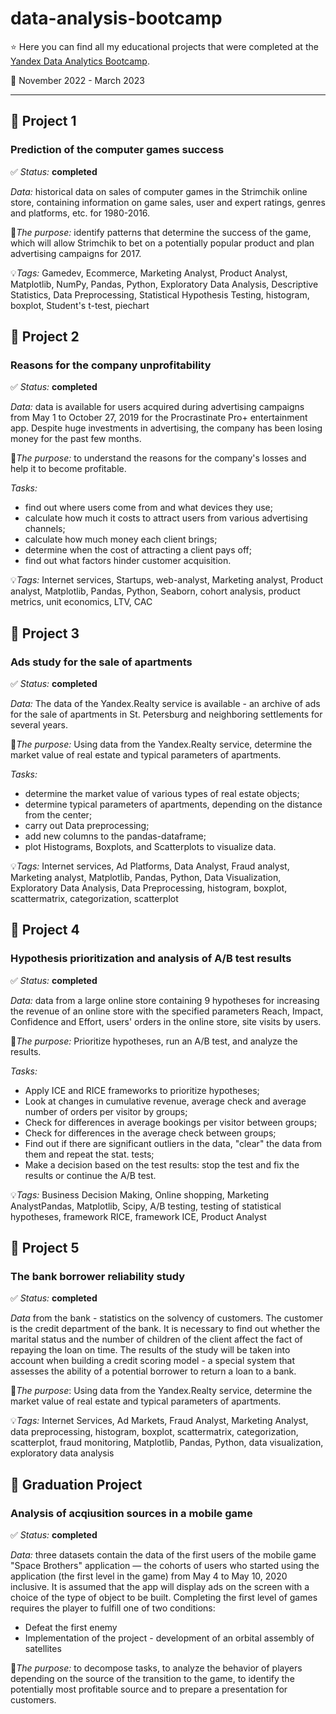 # data-analysis-bootcamp

⭐ Here you can find all my educational projects that were completed at the [Yandex Data Analytics Bootcamp](https://practicum.yandex.ru/profile/data-analyst-bootcamp/).

 📅 November 2022 - March 2023

---

## 📖 Project 1
### Prediction of the computer games success

✅ *Status:* **completed**

*Data:* historical data on sales of computer games in the Strimchik online store, containing information on game sales, user and expert ratings, genres and platforms, etc. for 1980-2016.

🎯*The purpose:* identify patterns that determine the success of the game, which will allow Strimchik to bet on a potentially popular product and plan advertising campaigns for 2017.

💡*Tags:* Gamedev, Ecommerce, Marketing Analyst, Product Analyst, Matplotlib, NumPy, Pandas, Python, Exploratory Data Analysis, Descriptive Statistics, Data Preprocessing, Statistical Hypothesis Testing,  histogram, boxplot, Student's t-test, piechart


## 📖 Project 2
### Reasons for the company unprofitability

✅ *Status:* **completed**

*Data:* data is available for users acquired during advertising campaigns from May 1 to October 27, 2019 for the Procrastinate Pro+ entertainment app. Despite huge investments in advertising, the company has been losing money for the past few months.

🎯*The purpose:* to understand the reasons for the company's losses and help it to become profitable.

*Tasks:*

- find out where users come from and what devices they use;
- calculate how much it costs to attract users from various advertising channels;
- calculate how much money each client brings;
- determine when the cost of attracting a client pays off;
- find out what factors hinder customer acquisition.

💡*Tags:* Internet services, Startups, web-analyst, Marketing analyst, Product analyst, Matplotlib, Pandas, Python, Seaborn, cohort analysis, product metrics, unit economics, LTV, CAC


## 📖 Project 3
### Ads study for the sale of apartments

✅ *Status:* **completed**

*Data:* The data of the Yandex.Realty service is available - an archive of ads for the sale of apartments in St. Petersburg and neighboring settlements for several years. 

🎯*The purpose:* Using data from the Yandex.Realty service, determine the market value of real estate and typical parameters of apartments.

*Tasks:* 
- determine the market value of various types of real estate objects; 
- determine typical parameters of apartments, depending on the distance from the center;
- carry out Data preprocessing; 
- add new columns to the pandas-dataframe; 
- plot Histograms, Boxplots, and Scatterplots to visualize data.

💡*Tags:* Internet services, Ad Platforms, Data Analyst, Fraud analyst, Marketing analyst, Matplotlib, Pandas, Python, Data Visualization, Exploratory Data Analysis, Data Preprocessing, histogram, boxplot, scattermatrix, categorization, scatterplot


## 📖 Project 4
### Hypothesis prioritization and analysis of A/B test results

✅ *Status:* **completed**

*Data:* data from a large online store containing 9 hypotheses for increasing the revenue of an online store with the specified parameters Reach, Impact, Confidence and Effort, users' orders in the online store, site visits by users.

🎯*The purpose:* Prioritize hypotheses, run an A/B test, and analyze the results.

*Tasks:*
- Apply ICE and RICE frameworks to prioritize hypotheses;
- Look at changes in cumulative revenue, average check and average number of orders per visitor by groups;
- Check for differences in average bookings per visitor between groups;
- Check for differences in the average check between groups;
- Find out if there are significant outliers in the data, "clear" the data from them and repeat the stat. tests;
- Make a decision based on the test results: stop the test and fix the results or continue the A/B test.

💡*Tags:* Business Decision Making, Online shopping, Marketing AnalystPandas, Matplotlib, Scipy, A/B testing, testing of statistical hypotheses, framework RICE, framework ICE, Product Analyst

## 📖 Project 5
### The bank borrower reliability study

✅ *Status:* **completed**

*Data* from the bank - statistics on the solvency of customers. The customer is the credit department of the bank. It is necessary to find out whether the marital status and the number of children of the client affect the fact of repaying the loan on time. The results of the study will be taken into account when building a credit scoring model - a special system that assesses the ability of a potential borrower to return a loan to a bank.

🎯*The purpose*: Using data from the Yandex.Realty service, determine the market value of real estate and typical parameters of apartments.

💡*Tags:* Internet Services, Ad Markets, Fraud Analyst, Marketing Analyst, data preprocessing, histogram, boxplot, scattermatrix, categorization, scatterplot, fraud monitoring, Matplotlib, Pandas, Python, data visualization, exploratory data analysis

## 📖 Graduation Project
### Analysis of acqiusition sources in a mobile game

✅ *Status:* **completed**

*Data:* three datasets contain the data of the first users of the mobile game "Space Brothers" application — the cohorts of users who started using the application (the first level in the game) from May 4 to May 10, 2020 inclusive. It is assumed that the app will display ads on the screen with a choice of the type of object to be built. Completing the first level of games requires the player to fulfill one of two conditions:
- Defeat the first enemy
- Implementation of the project - development of an orbital assembly of satellites

🎯*The purpose:* to decompose tasks, to analyze the behavior of players depending on the source of the transition to the game, to identify the potentially most profitable source and to prepare a presentation for customers.
